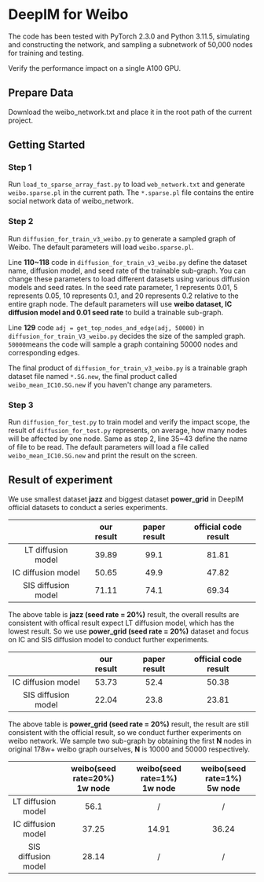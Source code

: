# DeepIM for Weibo

The code has been tested with PyTorch 2.3.0 and Python 3.11.5, simulating and constructing the network, and sampling a subnetwork of 50,000 nodes for training and testing.

Verify the performance impact on a single A100 GPU.

## Prepare Data

Download the weibo_network.txt and place it in the root path of the current project.

## Getting Started

### Step 1

Run `load_to_sparse_array_fast.py`  to load `web_network.txt` and generate `weibo.sparse.pl` in the current path. The `*.sparse.pl` file contains the entire social network data of weibo_network.

### Step 2

Run `diffusion_for_train_v3_weibo.py` to generate a sampled graph of Weibo. The default parameters will load `weibo.sparse.pl`.  

Line **110~118** code in `diffusion_for_train_v3_weibo.py` define the dataset name, diffusion model, and seed rate of the trainable sub-graph. You can change these parameters to load different datasets using various diffusion models and seed rates. In the seed rate parameter, 1 represents 0.01, 5 represents 0.05, 10 represents 0.1, and 20 represents 0.2 relative to the entire graph node. The default parameters will use **weibo dataset, IC diffusion model and 0.01 seed rate** to build a trainable sub-graph.

Line **129** code  `adj = get_top_nodes_and_edge(adj, 50000)`  in `diffusion_for_train_V3_weibo.py` decides the size of  the sampled graph.  `50000`means the code will sample a graph containing 50000 nodes and corresponding edges.

The final product of `diffusion_for_train_v3_weibo.py` is a trainable graph dataset file named `*.SG.new`, the final product called `weibo_mean_IC10.SG.new` if you haven't change any parameters.

### Step 3

Run `diffusion_for_test.py` to train model and verify the impact scope, the result of `diffusion_for_test.py` represents, on average, how many nodes will be affected by one node. Same as step 2,  line 35~43 define the name of file to be read. The default parameters will load a file called `weibo_mean_IC10.SG.new` and print the result on the screen.

## Result of experiment

We use smallest dataset **jazz** and biggest dataset **power_grid** in DeepIM official datasets to conduct a series experiments.

|                     | our result | paper result | official code result |
| :-----------------: | :--------: | :----------: | :------------------: |
| LT diffusion model  |   39.89    |     99.1     |        81.81         |
| IC diffusion model  |   50.65    |     49.9     |        47.82         |
| SIS diffusion model |   71.11    |     74.1     |        69.34         |

The above table is **jazz (seed rate = 20%)** result, the overall results are consistent with offical result expect LT diffusion model, which has the lowest result. So we use **power_grid (seed rate = 20%)** dataset and focus on IC and SIS diffusion model to conduct further experiments.

|                     | our result | paper result | official code result |
| :-----------------: | :--------: | :----------: | :------------------: |
| IC diffusion model  |   53.73    |     52.4     |        50.38         |
| SIS diffusion model |   22.04    |     23.8     |        23.81         |

The above table is **power_grid (seed rate = 20%)** result, the result are still consistent with the official result, so we conduct further experiments on weibo network. We sample two sub-graph by obtaining the first **N** nodes in original 178w+ weibo graph ourselves, **N** is 10000 and 50000 respectively.

|                     | weibo(seed rate=20%)<br>1w node | weibo(seed rate=1%)<br>1w node | weibo(seed rate=1%)<br>5w node |
| :-----------------: | :---------------------------: | :--------------------------: | :--------------------------: |
| LT diffusion model  |             56.1              |              /               |              /               |
| IC diffusion model  |             37.25             |            14.91             |            36.24             |
| SIS diffusion model |             28.14             |              /               |              /               |

